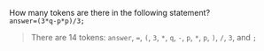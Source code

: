 How many tokens are there in the following statement?  
`answer=(3*q-p*p)/3;`

> There are 14 tokens: `answer`, `=`, `(`, `3`, `*`, `q`, `-`, `p`, `*`, `p`, `)`, `/`, `3`, and `;`
